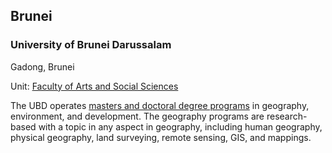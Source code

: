 ## Brunei

### University of Brunei Darussalam

Gadong, Brunei

Unit: [Faculty of Arts and Social Sciences](https://fass.ubd.edu.bn/)

The UBD operates [masters and doctoral degree programs](https://fass.ubd.edu.bn/majors/geog-env-dev.html) in geography, environment, and development. The geography programs are research-based with a topic in any aspect in geography, including human geography, physical geography, land surveying, remote sensing, GIS, and mappings.
